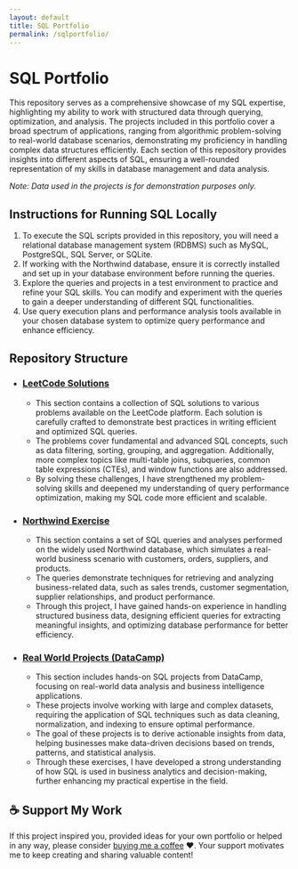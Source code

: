 ```yaml
---
layout: default
title: SQL Portfolio
permalink: /sqlportfolio/
---
```


# SQL Portfolio
This repository serves as a comprehensive showcase of my SQL expertise, highlighting my ability to work with structured data through querying, optimization, and analysis. The projects included in this portfolio cover a broad spectrum of applications, ranging from algorithmic problem-solving to real-world database scenarios, demonstrating my proficiency in handling complex data structures efficiently. Each section of this repository provides insights into different aspects of SQL, ensuring a well-rounded representation of my skills in database management and data analysis.

_Note: Data used in the projects is for demonstration purposes only._

## Instructions for Running SQL Locally
1. To execute the SQL scripts provided in this repository, you will need a relational database management system (RDBMS) such as MySQL, PostgreSQL, SQL Server, or SQLite.
2. If working with the Northwind database, ensure it is correctly installed and set up in your database environment before running the queries.
3. Explore the queries and projects in a test environment to practice and refine your SQL skills. You can modify and experiment with the queries to gain a deeper understanding of different SQL functionalities.
4. Use query execution plans and performance analysis tools available in your chosen database system to optimize query performance and enhance efficiency.

## Repository Structure

- ### [LeetCode Solutions](/sqlleetcode/)
  - This section contains a collection of SQL solutions to various problems available on the LeetCode platform. Each solution is carefully crafted to demonstrate best practices in writing efficient and optimized SQL queries.
  - The problems cover fundamental and advanced SQL concepts, such as data filtering, sorting, grouping, and aggregation. Additionally, more complex topics like multi-table joins, subqueries, common table expressions (CTEs), and window functions are also addressed.
  - By solving these challenges, I have strengthened my problem-solving skills and deepened my understanding of query performance optimization, making my SQL code more efficient and scalable.

- ### [Northwind Exercise](https://github.com/TerekliTahaBerk/sql-portfolio/tree/main/Northwind%20Exercises)
  - This section contains a set of SQL queries and analyses performed on the widely used Northwind database, which simulates a real-world business scenario with customers, orders, suppliers, and products.
  - The queries demonstrate techniques for retrieving and analyzing business-related data, such as sales trends, customer segmentation, supplier relationships, and product performance.
  - Through this project, I have gained hands-on experience in handling structured business data, designing efficient queries for extracting meaningful insights, and optimizing database performance for better efficiency.

- ### [Real World Projects (DataCamp)](/sqldatacamp/)
  - This section includes hands-on SQL projects from DataCamp, focusing on real-world data analysis and business intelligence applications.
  - These projects involve working with large and complex datasets, requiring the application of SQL techniques such as data cleaning, normalization, and indexing to ensure optimal performance.
  - The goal of these projects is to derive actionable insights from data, helping businesses make data-driven decisions based on trends, patterns, and statistical analysis.
  - Through these exercises, I have developed a strong understanding of how SQL is used in business analytics and decision-making, further enhancing my practical expertise in the field.

## ☕️ Support My Work
If this project inspired you, provided ideas for your own portfolio or helped in any way, please consider [buying me a coffee](https://www.buymeacoffee.com/tahaberkterekli) ❤️. Your support motivates me to keep creating and sharing valuable content! 
